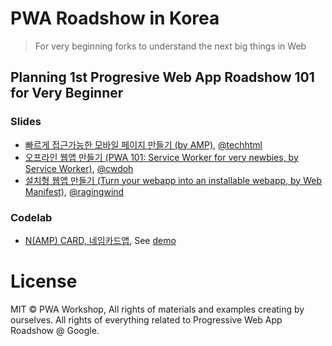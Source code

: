 # PWA Roadshow in Korea

> For very beginning forks to understand the next big things in Web

## Planning 1st Progresive Web App Roadshow 101 for Very Beginner

### Slides

- [빠르게 접근가능한 모바일 페이지 만들기 (by AMP)](), [@techhtml](https://github.com/techhtml)
- [오프라인 웹앱 만들기 (PWA 101: Service Worker for very newbies, by Service Worker)](https://github.com/pwa-workshop/roadshow/blob/master/pwa-sw-101.md), [@cwdoh](https://github.com/cwdoh)
- [설치형 웹앱 만들기 (Turn your webapp into an installable webapp, by Web Manifest)](https://github.com/pwa-workshop/roadshow/blob/master/turn-into-an-installable-webapp.md), [@ragingwind](https://github.com/ragingwind)

### Codelab

- [N(AMP) CARD, 네임카드앱](https://github.com/pwa-workshop/namp-card), See [demo](https://pwa-workshop.github.io/namp-card/)

# License

MIT © PWA Workshop, All rights of materials and examples creating by ourselves. All rights of everything related to Progressive Web App Roadshow @ Google.
